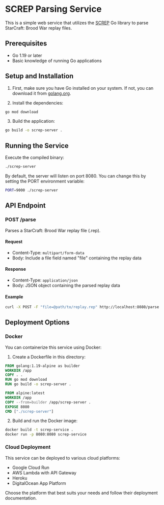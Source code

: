 
# SCREP Parsing Service

This is a simple web service that utilizes the [SCREP](https://github.com/icza/screp) Go library to parse StarCraft: Brood War replay files.

## Prerequisites

- Go 1.19 or later
- Basic knowledge of running Go applications

## Setup and Installation

1. First, make sure you have Go installed on your system. If not, you can download it from [golang.org](https://golang.org/dl/).

2. Install the dependencies:

```bash
go mod download
```

3. Build the application:

```bash
go build -o screp-server .
```

## Running the Service

Execute the compiled binary:

```bash
./screp-server
```

By default, the server will listen on port 8080. You can change this by setting the PORT environment variable:

```bash
PORT=9000 ./screp-server
```

## API Endpoint

### POST /parse

Parses a StarCraft: Brood War replay file (.rep).

#### Request

- Content-Type: `multipart/form-data`
- Body: Include a file field named "file" containing the replay data

#### Response

- Content-Type: `application/json`
- Body: JSON object containing the parsed replay data

#### Example

```bash
curl -X POST -F "file=@path/to/replay.rep" http://localhost:8080/parse
```

## Deployment Options

### Docker

You can containerize this service using Docker:

1. Create a Dockerfile in this directory:
```dockerfile
FROM golang:1.19-alpine as builder
WORKDIR /app
COPY . .
RUN go mod download
RUN go build -o screp-server .

FROM alpine:latest
WORKDIR /app
COPY --from=builder /app/screp-server .
EXPOSE 8080
CMD ["./screp-server"]
```

2. Build and run the Docker image:
```bash
docker build -t screp-service .
docker run -p 8080:8080 screp-service
```

### Cloud Deployment

This service can be deployed to various cloud platforms:

- Google Cloud Run
- AWS Lambda with API Gateway
- Heroku
- DigitalOcean App Platform

Choose the platform that best suits your needs and follow their deployment documentation.
